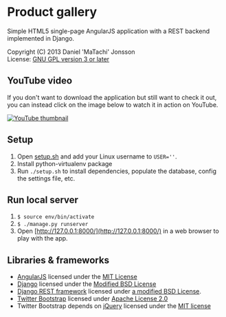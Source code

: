 # Product gallery

Simple HTML5 single-page AngularJS application with a REST backend implemented
in Django.

Copyright (C) 2013 Daniel 'MaTachi' Jonsson  
License: [GNU GPL version 3 or later](LICENSE)

## YouTube video

If you don't want to download the application but still want to check it out,
you can instead click on the image below to watch it in action on YouTube.

[![YouTube thumbnail](youtube-thumbnail.jpg "Watch on
YouTube")](http://youtu.be/hf9UK7WmRD0)

## Setup

1. Open [setup.sh](setup.sh) and add your Linux username to `USER=''`.
2. Install python-virtualenv package
3. Run `./setup.sh` to install dependencies, populate the database,
   config the settings file, etc. 
## Run local server

1. `$ source env/bin/activate`
2. `$ ./manage.py runserver`
3. Open [http://127.0.0.1:8000/](http://127.0.0.1:8000/) in a web browser to
   play with the app.

## Libraries & frameworks

* [AngularJS](http://www.angularjs.org/) licensed under the [MIT
  License](https://docs-angularjs-org-dev.appspot.com/misc/contribute)
* [Django](https://www.djangoproject.com/) licensed under the [Modified BSD
  License](https://github.com/django/django/blob/master/LICENSE)
* [Django REST framework](http://django-rest-framework.org/) licensed under [a
  modified BSD License](http://django-rest-framework.org/#license).
* [Twitter Bootstrap](http://getbootstrap.com/) licensed under [Apache License
  2.0](http://getbootstrap.com/getting-started/)
* Twitter Bootstrap depends on [jQuery](http://jquery.com/) licensed under the
  [MIT license](https://jquery.org/license/)

